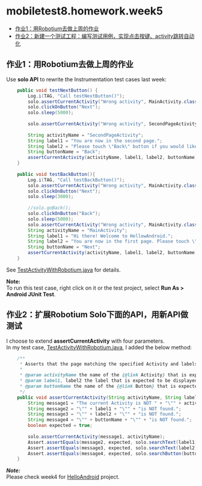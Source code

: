 # mobiletest8.homework.week5
*   [作业1：用Robotium去做上周的作业](#作业1)
*   [作业2：新建一个测试工程：编写测试用例，实现点击按键、activity跳转自动化](#作业2)


<h2 id="作业1">作业1：用Robotium去做上周的作业</h2>

Use **solo API** to rewrite the Instrumentation test cases last week:

```java
    public void testNextButton() {
        Log.i(TAG, "Call testNextButton()");
        solo.assertCurrentActivity("Wrong activity", MainActivity.class);
    	solo.clickOnButton("Next");
		solo.sleep(5000);
		
		solo.assertCurrentActivity("Wrong activity", SecondPageActivity.class);
		
		String activityName = "SecondPageActivity";
		String label1 = "You are now in the second page.";
		String label2 = "Please touch \"Back\" button if you would like to go back to the first page.";
		String buttonName = "Back";
		assertCurrentActivity(activityName, label1, label2, buttonName);
	}
	
	public void testBackButton(){
		Log.i(TAG, "Call testBackButton()");
		solo.assertCurrentActivity("Wrong activity", MainActivity.class);
		solo.clickOnButton("Next");
		solo.sleep(3000);
		
		//solo.goBack();
		solo.clickOnButton("Back");
		solo.sleep(5000);
		solo.assertCurrentActivity("Wrong activity", MainActivity.class);
		String activityName = "MainActivity";
		String label1 = "Hi there! Welcome to HellowAndroid.";
		String label2 = "You are now in the first page. Please touch \"Next\" button if you would like to go back to the second page.";
		String buttonName = "Next";
		assertCurrentActivity(activityName, label1, label2, buttonName);
	}
```
See [TestActivityWithRobotium.java](https://github.com/mobiletest8/mobiletest8.homework.wanmich/blob/master/week5/HelloAndroidTest/src/com/example/helloandroid/test/TestMainActivityWithRobotium.java "TestActivityWithRobotium.java") for details.

**Note:**  
To run this test case, right click on it or the test project, select **Run As > Android JUnit Test**.


<h2 id="作业2">作业2：扩展Robotium Solo下面的API，用新API做测试</h2>

I choose to extend **assertCurrentActivity** with four parameters.  
In my test case, [TestActivityWithRobotium.java](https://github.com/mobiletest8/mobiletest8.homework.wanmich/blob/master/week5/HelloAndroidTest/src/com/example/helloandroid/test/TestMainActivityWithRobotium.java "TestActivityWithRobotium.java"), I added the below method:

```java
	/**
	 * Asserts that the page matching the specified Activity and labels is active.
	 *
	 * @param activityName the name of the {@link Activity} that is expected to be active. Example is: {@code "MainActivity" or "SecondPageActivity"}
	 * @param label1, label2 the label that is expected to be displayed in the current page
	 * @param buttonName the name of the {@link Button} that is expected to be displayed in the current page
	 */
	public void assertCurrentActivity(String activityName, String label1, String label2, String buttonName) {
		String message1 = "The current Activity is NOT " + "\"" + activityName + "\".";
		String message2 = "\"" + label1 + "\"" + "is NOT found.";
		String message3 = "\"" + label2 + "\"" + "is NOT found.";
		String message4 = "\"" + buttonName + "\"" + "is NOT found.";
		boolean expected = true;
		
		solo.assertCurrentActivity(message1, activityName);
		Assert.assertEquals(message2, expected, solo.searchText(label1));
		Assert.assertEquals(message3, expected, solo.searchText(label2));
		Assert.assertEquals(message4, expected, solo.searchButton(buttonName));		
	}
```

***Note:***  
Please check week4 for [HelloAndroid](https://github.com/mobiletest8/mobiletest8.homework.wanmich/tree/master/week4 "week4.HelloAndroid") project.
